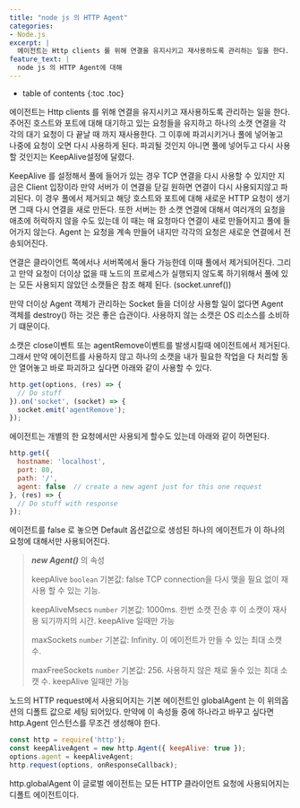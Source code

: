 ```yaml
---
title: "node js 의 HTTP Agent"
categories:
- Node.js
excerpt: |
  에이전트는 Http clients 를 위해 연결을 유지시키고 재사용하도록 관리하는 일을 한다. 주어진 호스트와 포트에 대해 대기하고 있는 요청들을 유지하고 하나의 소캣 연결을 각각의 대기 요청이 다 끝날 때 까지 재사용한다. 그 이후에 파괴시키거나 풀에 넣어놓고 나중에 요청이 오면 다시 사용하게 된다. 파괴될 것인지 아니면 풀에 넣어두고 다시 사용할 것인지는 KeepAlive설정에 달렸다.
feature_text: |
  node js 의 HTTP Agent에 대해
---
```


* table of contents
{:toc .toc}


에이전트는 Http clients 를 위해 연결을 유지시키고 재사용하도록 관리하는 일을 한다. 주어진 호스트와 포트에 대해 대기하고 있는 요청들을 유지하고 하나의 소캣 연결을 각각의 대기 요청이 다 끝날 때 까지 재사용한다. 그 이후에 파괴시키거나 풀에 넣어놓고 나중에 요청이 오면 다시 사용하게 된다. 파괴될 것인지 아니면 풀에 넣어두고 다시 사용할 것인지는 KeepAlive설정에 달렸다. 

KeepAlive 를 설정해서 풀에 들어가 있는 경우 TCP 연결을 다시 사용할 수 있지만 지금은 Client 입장이라 만약 서버가 이 연결을 닫길 원하면 연결이 다시 사용되지않고 파괴된다. 이 경우 풀에서 제거되고 해당 호스트와 포트에 대해 새로운 HTTP 요청이 생기면 그때 다시 연결을 새로 만든다. 또한 서버는 한 소캣 연결에 대해서 여러개의 요청을 애초에 허락하지 않을 수도 있는데 이 때는 매 요청마다 연결이 새로 만들어지고 풀에 들어가지 않는다. Agent 는 요청을 계속 만들어 내지만 각각의 요청은 새로운 연결에서 전송되어진다. 

연결은 클라이언트 쪽에서나 서버쪽에서 둘다 가능한데 이때 풀에서 제거되어진다. 그리고 만약 요청이 더이상 없을 때 노드의 프로세스가 실행되지 않도록 하기위해서 풀에 있는 모든 사용되지 않았던 소캣들은 참조 해제 된다. (socket.unref())

만약 더이상 Agent 객체가 관리하는 Socket 들을 더이상 사용할 일이 없다면 Agent 객체를 destroy() 하는 것은 좋은 습관이다. 사용하지 않는 소캣은 OS 리소스를 소비하기 떄문이다. 

소캣은 close이벤트 또는 agentRemove이벤트를 발생시킬때 에이전트에서 제거된다. 그래서 만약 에이전트를 사용하지 않고 하나의 소캣을 내가 필요한 작업을 다 처리할 동안 열어놓고 바로 파괴하고 싶다면 아래와 같이 사용할 수 있다.

``` javascript
http.get(options, (res) => {
  // Do stuff
}).on('socket', (socket) => {
  socket.emit('agentRemove');
});
```

에이전트는 개별의 한 요청에서만 사용되게 할수도 있는데 아래와 같이 하면된다. 

``` javascript
http.get({
  hostname: 'localhost',
  port: 80,
  path: '/',
  agent: false  // create a new agent just for this one request
}, (res) => {
  // Do stuff with response
});
```

에이전트를 false 로 놓으면 Default 옵션값으로 생성된 하나의 에이전트가 이 하나의 요청에 대해서만 사용되어진다. 

> ***new Agent()*** 의 속성
> 
> keepAlive `boolean` 기본값: false TCP connection을 다시 맺을 필요 없이 재사용 할 수 있는 기능.
>
> keepAliveMsecs `number` 기본값: 1000ms. 한번 소캣 전송 후 이 소캣이 재사용 되기까지의 시간. keepAlive 일때만 가능
> 
> maxSockets `number` 기본값: Infinity. 이 에이전트가 만들 수 있는 최대 소캣 수.
> 
> maxFreeSockets `number` 기본값: 256. 사용하지 않은 채로 둘수 있는 최대 소캣 수. keepAlive 일때만 가능
> 


노드의 HTTP request에서 사용되어지는 기본 에이전트인 globalAgent 는 이 위의옵션의 디폴트 값으로 세팅 되어있다. 만약에 이 속성들 중에 하나라고 바꾸고 싶다면 http.Agent 인스턴스를 무조건 생성해야 한다. 

``` javascript
const http = require('http');
const keepAliveAgent = new http.Agent({ keepAlive: true });
options.agent = keepAliveAgent;
http.request(options, onResponseCallback);
```

http.globalAgent
이 글로벌 에이전트는 모든 HTTP 클라이언트 요청에 사용되어지는 디폴트 에이전트이다.  
